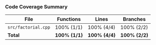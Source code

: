 <!-- COVERAGE-START -->
### Code Coverage Summary

| File | Functions | Lines | Branches |
|------|-----------|-------|----------|
| `src/factorial.cpp` | 100% (1/1) | 100% (4/4) | 100% (2/2) |
| **Total** | **100% (1/1)** | **100% (4/4)** | **100% (2/2)** |
<!-- COVERAGE-END -->
